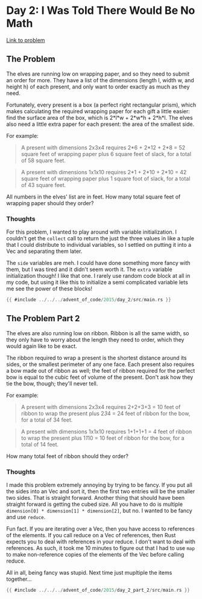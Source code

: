 # Day 2: I Was Told There Would Be No Math

[Link to problem](https://adventofcode.com/2015/day/2)

## The Problem

The elves are running low on wrapping paper, and so they need to submit an order for more. They have a list of the dimensions (length l, width w, and height h) of each present, and only want to order exactly as much as they need.

Fortunately, every present is a box (a perfect right rectangular prism), which makes calculating the required wrapping paper for each gift a little easier: find the surface area of the box, which is 2\*l\*w + 2\*w\*h + 2\*h\*l. The elves also need a little extra paper for each present: the area of the smallest side.

For example:
	
> A present with dimensions 2x3x4 requires 2\*6 + 2\*12 + 2\*8 = 52 square feet of wrapping paper plus 6 square feet of slack, for a total of 58 square feet.

> A present with dimensions 1x1x10 requires 2\*1 + 2\*10 + 2\*10 = 42 square feet of wrapping paper plus 1 square foot of slack, for a total of 43 square feet.

All numbers in the elves' list are in feet. How many total square feet of wrapping paper should they order?

### Thoughts

For this problem, I wanted to play around with variable initialization. I couldn't get the `collect` call to return the just the three values in like a tuple that I could distribute to individual variables, so I settled on putting it into a Vec and separating them later.

The `side` variables are meh. I could have done something more fancy with them, but I was tired and it didn't seem worth it. The `extra` variable initialization though! I like that one. I rarely use random code block at all in my code, but using it like this to initialize a semi complicated variable lets me see the power of these blocks!

```rust
{{ #include ../../../advent_of_code/2015/day_2/src/main.rs }}
```


## The Problem Part 2

The elves are also running low on ribbon. Ribbon is all the same width, so they only have to worry about the length they need to order, which they would again like to be exact.

The ribbon required to wrap a present is the shortest distance around its sides, or the smallest perimeter of any one face. Each present also requires a bow made out of ribbon as well; the feet of ribbon required for the perfect bow is equal to the cubic feet of volume of the present. Don't ask how they tie the bow, though; they'll never tell.

For example:

> A present with dimensions 2x3x4 requires 2+2+3+3 = 10 feet of ribbon to wrap the present plus 2*3*4 = 24 feet of ribbon for the bow, for a total of 34 feet.

> A present with dimensions 1x1x10 requires 1+1+1+1 = 4 feet of ribbon to wrap the present plus 1*1*10 = 10 feet of ribbon for the bow, for a total of 14 feet.

How many total feet of ribbon should they order?


### Thoughts

I made this problem extremely annoying by trying to be fancy. If you put all the sides into an Vec and sort it, then the first two entries will be the smaller two sides. That is straight forward. Another thing that should have been straight forward is getting the cubed size. All you have to do is multiple `dimension[0] * dimension[1] * dimension[2]`, but no. I wanted to be fancy and use `reduce`.

Fun fact. If you are iterating over a Vec, then you have access to references of the elements. If you call reduce on a Vec of references, then Rust expects you to deal with references in your reduce. I don't want to deal with references. As such, it took me 10 minutes to figure out that I had to use `map` to make non-reference copies of the elements of the Vec before calling reduce.

All in all, being fancy was stupid. Next time just mupltiple the items together...

```rust
{{ #include ../../../advent_of_code/2015/day_2_part_2/src/main.rs }}
```
